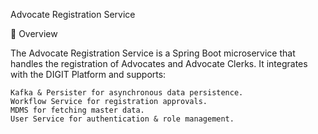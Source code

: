 Advocate Registration Service

📌 Overview

The Advocate Registration Service is a Spring Boot microservice that handles the registration of Advocates and Advocate Clerks.
It integrates with the DIGIT Platform and supports:

    Kafka & Persister for asynchronous data persistence.
    Workflow Service for registration approvals.
    MDMS for fetching master data.
    User Service for authentication & role management.